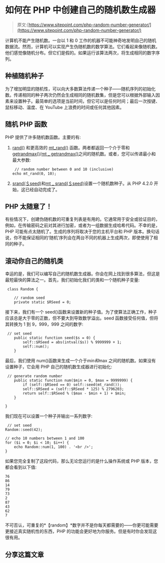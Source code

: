 # 如何在 PHP 中创建自己的随机数生成器

> 原文:[https://www.sitepoint.com/php-random-number-generator/](https://www.sitepoint.com/php-random-number-generator/)

计算机不能产生随机数。一台以 1 和 0 工作的机器不可能神奇地发明自己的随机数据流。然而，计算机可以实现产生伪随机数的数学算法。它们看起来像随机数。他们感觉像随机分布。但它们是假的。如果运行该算法两次，将生成相同的数字序列。

## 种植随机种子

为了增加明显的随机性，可以向大多数算法传递一个种子——随机序列的初始化数。传递相同的种子两次仍然会生成相同的随机数集，但是您可以根据外部输入因素来设置种子。最简单的选项是当前时间，但它可以是任何时间；最后一次按键、鼠标移动、温度、在 YouTube 上浪费的时间或任何其他因素。

## 随机 PHP 函数

PHP 提供了许多随机数函数。主要的有:

1.  [rand()](http://php.net/manual/en/function.rand.php) 和更高效的 [mt_rand()](http://www.php.net/manual/en/function.mt-rand.php) 函数。两者都返回一个介于零和[getrandmax()](http://www.php.net/manual/en/function.getrandmax.php)/[mt _ getrandmax()](http://www.php.net/manual/en/function.mt-getrandmax.php)之间的随机数。或者，您可以传递最小和最大参数:

    ```
     // random number between 0 and 10 (inclusive)
    echo mt_rand(0, 10); 
    ```

2.  [srand(＄seed)](http://www.php.net/manual/en/function.srand.php)和[mt _ srand(＄seed)](http://www.php.net/manual/en/function.mt-srand.php)设置一个随机数种子。从 PHP 4.2.0 开始，这已经自动完成了。

## PHP 太随意了！

有些情况下，创建伪随机数的可重复列表是有用的。它通常用于安全或验证目的，例如，在传输密码之前对其进行加密，或者为一组数据生成哈希代码。不幸的是，PHP 可能有点太随机了。生成的序列将取决于您的主机平台和 PHP 版本。换句话说，你不能保证相同的‘随机’序列会在两台不同的机器上生成两次，即使使用了相同的种子。

## 滚动你自己的随机类

幸运的是，我们可以编写自己的随机数生成器。你会在网上找到很多算法，但这是最短最快的算法之一。首先，我们初始化我们的类和一个随机种子变量:

```
 class Random {

	// random seed
	private static $RSeed = 0; 
```

接下来，我们有一个 seed()函数来设置新的种子值。为了使算法正确工作，种子应该总是大于零的正数，但不要大到导致数学溢出。seed 函数接受任何值，但将其转换为 1 到 9，999，999 之间的数字:

```
 // set seed
	public static function seed($s = 0) {
		self::$RSeed = abs(intval($s)) % 9999999 + 1;
		self::num();
	} 
```

最后，我们使用 num()函数来生成一个介于$min 和$max 之间的随机数。如果没有设置种子，它会用 PHP 自己的随机数生成器进行初始化:

```
 // generate random number
	public static function num($min = 0, $max = 9999999) {
		if (self::$RSeed == 0) self::seed(mt_rand());
		self::$RSeed = (self::$RSeed * 125) % 2796203;
		return self::$RSeed % ($max - $min + 1) + $min;
	}

} 
```

我们现在可以设置一个种子并输出一系列数字:

```
 // set seed
Random::seed(42);

// echo 10 numbers between 1 and 100
for ($i = 0; $i < 10; $i++) {
	echo Random::num(1, 100) . '<br />';
} 
```

如果您完全复制了这段代码，那么无论您运行的是什么操作系统或 PHP 版本，您都会看到以下值:

```
76
86
14
79
73
2
87
43
62
7

```

不可否认，可重复的*【random】*数字并不是你每天都需要的——你更可能需要更接近真实随机性的东西，PHP 的功能会更好地为你服务。但是有时你会发现这很有用。

## 分享这篇文章